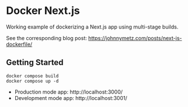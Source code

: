 # Docker Next.js

Working example of dockerizing a Next.js app using multi-stage builds.

See the corresponding blog post: https://johnnymetz.com/posts/next-js-dockerfile/

## Getting Started

```
docker compose build
docker compose up -d
```

- Production mode app: http://localhost:3000/
- Development mode app: http://localhost:3001/
